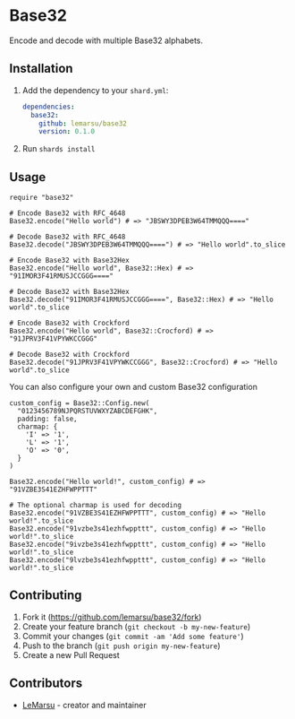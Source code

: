 # Base32

Encode and decode with multiple Base32 alphabets.

## Installation

1. Add the dependency to your `shard.yml`:

   ```yaml
   dependencies:
     base32:
       github: lemarsu/base32
       version: 0.1.0
   ```

2. Run `shards install`

## Usage

```crystal
require "base32"

# Encode Base32 with RFC_4648
Base32.encode("Hello world") # => "JBSWY3DPEB3W64TMMQQQ===="

# Decode Base32 with RFC_4648
Base32.decode("JBSWY3DPEB3W64TMMQQQ====") # => "Hello world".to_slice

# Encode Base32 with Base32Hex
Base32.encode("Hello world", Base32::Hex) # => "91IMOR3F41RMUSJCCGGG===="

# Decode Base32 with Base32Hex
Base32.decode("91IMOR3F41RMUSJCCGGG====", Base32::Hex) # => "Hello world".to_slice

# Encode Base32 with Crockford
Base32.encode("Hello world", Base32::Crocford) # => "91JPRV3F41VPYWKCCGGG"

# Decode Base32 with Crockford
Base32.decode("91JPRV3F41VPYWKCCGGG", Base32::Crocford) # => "Hello world".to_slice
```

You can also configure your own and custom Base32 configuration

```crystal
custom_config = Base32::Config.new(
  "0123456789NJPQRSTUVWXYZABCDEFGHK",
  padding: false,
  charmap: {
    'I' => '1',
    'L' => '1',
    'O' => '0',
  }
)

Base32.encode("Hello world!", custom_config) # => "91VZBE3S41EZHFWPPTTT"

# The optional charmap is used for decoding
Base32.encode("91VZBE3S41EZHFWPPTTT", custom_config) # => "Hello world!".to_slice
Base32.encode("91vzbe3s41ezhfwppttt", custom_config) # => "Hello world!".to_slice
Base32.encode("9ivzbe3s41ezhfwppttt", custom_config) # => "Hello world!".to_slice
Base32.encode("9lvzbe3s41ezhfwppttt", custom_config) # => "Hello world!".to_slice
```

## Contributing

1. Fork it (<https://github.com/lemarsu/base32/fork>)
2. Create your feature branch (`git checkout -b my-new-feature`)
3. Commit your changes (`git commit -am 'Add some feature'`)
4. Push to the branch (`git push origin my-new-feature`)
5. Create a new Pull Request

## Contributors

- [LeMarsu](https://github.com/lemarsu) - creator and maintainer
